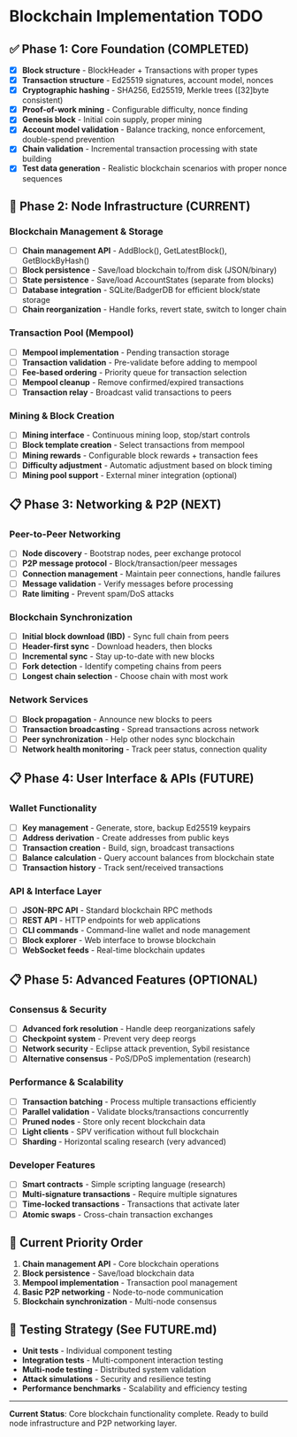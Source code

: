 # Blockchain Implementation TODO

## ✅ Phase 1: Core Foundation (COMPLETED)
- [x] **Block structure** - BlockHeader + Transactions with proper types
- [x] **Transaction structure** - Ed25519 signatures, account model, nonces
- [x] **Cryptographic hashing** - SHA256, Ed25519, Merkle trees ([32]byte consistent)
- [x] **Proof-of-work mining** - Configurable difficulty, nonce finding
- [x] **Genesis block** - Initial coin supply, proper mining
- [x] **Account model validation** - Balance tracking, nonce enforcement, double-spend prevention
- [x] **Chain validation** - Incremental transaction processing with state building
- [x] **Test data generation** - Realistic blockchain scenarios with proper nonce sequences

## 🚧 Phase 2: Node Infrastructure (CURRENT)
### Blockchain Management & Storage
- [ ] **Chain management API** - AddBlock(), GetLatestBlock(), GetBlockByHash()
- [ ] **Block persistence** - Save/load blockchain to/from disk (JSON/binary)
- [ ] **State persistence** - Save/load AccountStates (separate from blocks)
- [ ] **Database integration** - SQLite/BadgerDB for efficient block/state storage
- [ ] **Chain reorganization** - Handle forks, revert state, switch to longer chain

### Transaction Pool (Mempool)  
- [ ] **Mempool implementation** - Pending transaction storage
- [ ] **Transaction validation** - Pre-validate before adding to mempool
- [ ] **Fee-based ordering** - Priority queue for transaction selection
- [ ] **Mempool cleanup** - Remove confirmed/expired transactions
- [ ] **Transaction relay** - Broadcast valid transactions to peers

### Mining & Block Creation
- [ ] **Mining interface** - Continuous mining loop, stop/start controls
- [ ] **Block template creation** - Select transactions from mempool
- [ ] **Mining rewards** - Configurable block rewards + transaction fees
- [ ] **Difficulty adjustment** - Automatic adjustment based on block timing
- [ ] **Mining pool support** - External miner integration (optional)

## 📋 Phase 3: Networking & P2P (NEXT)
### Peer-to-Peer Networking
- [ ] **Node discovery** - Bootstrap nodes, peer exchange protocol
- [ ] **P2P message protocol** - Block/transaction/peer messages
- [ ] **Connection management** - Maintain peer connections, handle failures
- [ ] **Message validation** - Verify messages before processing
- [ ] **Rate limiting** - Prevent spam/DoS attacks

### Blockchain Synchronization
- [ ] **Initial block download (IBD)** - Sync full chain from peers
- [ ] **Header-first sync** - Download headers, then blocks
- [ ] **Incremental sync** - Stay up-to-date with new blocks
- [ ] **Fork detection** - Identify competing chains from peers
- [ ] **Longest chain selection** - Choose chain with most work

### Network Services
- [ ] **Block propagation** - Announce new blocks to peers
- [ ] **Transaction broadcasting** - Spread transactions across network  
- [ ] **Peer synchronization** - Help other nodes sync blockchain
- [ ] **Network health monitoring** - Track peer status, connection quality

## 📋 Phase 4: User Interface & APIs (FUTURE)
### Wallet Functionality
- [ ] **Key management** - Generate, store, backup Ed25519 keypairs
- [ ] **Address derivation** - Create addresses from public keys
- [ ] **Transaction creation** - Build, sign, broadcast transactions
- [ ] **Balance calculation** - Query account balances from blockchain state
- [ ] **Transaction history** - Track sent/received transactions

### API & Interface Layer
- [ ] **JSON-RPC API** - Standard blockchain RPC methods
- [ ] **REST API** - HTTP endpoints for web applications
- [ ] **CLI commands** - Command-line wallet and node management
- [ ] **Block explorer** - Web interface to browse blockchain
- [ ] **WebSocket feeds** - Real-time blockchain updates

## 📋 Phase 5: Advanced Features (OPTIONAL)
### Consensus & Security
- [ ] **Advanced fork resolution** - Handle deep reorganizations safely  
- [ ] **Checkpoint system** - Prevent very deep reorgs
- [ ] **Network security** - Eclipse attack prevention, Sybil resistance
- [ ] **Alternative consensus** - PoS/DPoS implementation (research)

### Performance & Scalability  
- [ ] **Transaction batching** - Process multiple transactions efficiently
- [ ] **Parallel validation** - Validate blocks/transactions concurrently
- [ ] **Pruned nodes** - Store only recent blockchain data
- [ ] **Light clients** - SPV verification without full blockchain
- [ ] **Sharding** - Horizontal scaling research (very advanced)

### Developer Features
- [ ] **Smart contracts** - Simple scripting language (research)
- [ ] **Multi-signature transactions** - Require multiple signatures
- [ ] **Time-locked transactions** - Transactions that activate later
- [ ] **Atomic swaps** - Cross-chain transaction exchanges

## 🎯 Current Priority Order
1. **Chain management API** - Core blockchain operations
2. **Block persistence** - Save/load blockchain data  
3. **Mempool implementation** - Transaction pool management
4. **Basic P2P networking** - Node-to-node communication
5. **Blockchain synchronization** - Multi-node consensus

## 🧪 Testing Strategy (See FUTURE.md)
- **Unit tests** - Individual component testing
- **Integration tests** - Multi-component interaction testing  
- **Multi-node testing** - Distributed system validation
- **Attack simulations** - Security and resilience testing
- **Performance benchmarks** - Scalability and efficiency testing

---

**Current Status**: Core blockchain functionality complete. Ready to build node infrastructure and P2P networking layer.

